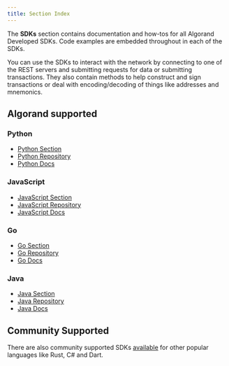 ```yaml
---
title: Section Index
---
```



The **SDKs** section contains documentation and how-tos for all Algorand Developed SDKs. Code examples are embedded throughout in each of the SDKs.

You can use the SDKs to interact with the network by connecting to one of the REST servers and submitting requests for data or submitting transactions.   They also contain methods to help construct and sign transactions or deal with encoding/decoding of things like addresses and mnemonics.


## Algorand supported

### Python

* [Python Section](./python/)
* [Python Repository](https://github.com/algorand/py-algorand-sdk)
* [Python Docs](https://py-algorand-sdk.readthedocs.io/en/latest/)

### JavaScript

* [JavaScript Section](./javascript/)
* [JavaScript Repository](https://github.com/algorand/js-algorand-sdk)
* [JavaScript Docs](https://algorand.github.io/js-algorand-sdk/)

### Go

* [Go Section](./go/)
* [Go Repository](https://github.com/algorand/go-algorand-sdk)
* [Go Docs](https://pkg.go.dev/github.com/algorand/go-algorand-sdk)

### Java

* [Java Section](./java/)
* [Java Repository](https://github.com/algorand/java-algorand-sdk)
* [Java Docs](https://algorand.github.io/java-algorand-sdk/)


## Community Supported

There are also community supported SDKs [available](https://developer.algorand.org/ecosystem-projects/?tags=sdk) for other popular languages like Rust, C# and Dart.

